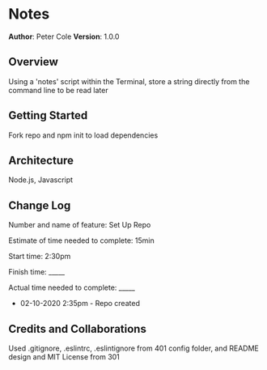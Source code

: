 # Notes

**Author**: Peter Cole
**Version**: 1.0.0

## Overview
Using a 'notes' script within the Terminal, store a string directly from the command line to be read later  

## Getting Started
Fork repo and npm init to load dependencies  

## Architecture
Node.js, Javascript  

## Change Log

Number and name of feature: Set Up Repo  

Estimate of time needed to complete: 15min  

Start time: 2:30pm  

Finish time: _____  

Actual time needed to complete: _____  

- 02-10-2020 2:35pm - Repo created

## Credits and Collaborations
Used .gitignore, .eslintrc, .eslintignore from 401 config folder, and README design and MIT License from 301